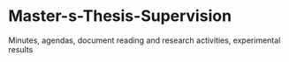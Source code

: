 # Master-s-Thesis-Supervision
Minutes, agendas, document reading and research activities, experimental results
